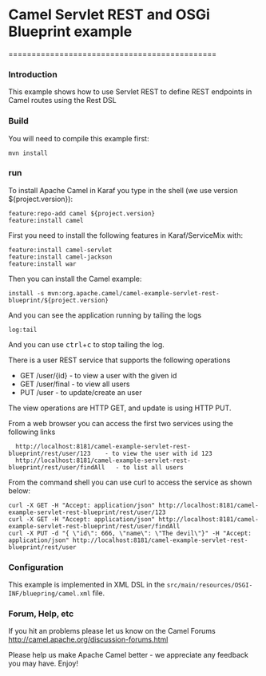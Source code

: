 # Camel Servlet REST and OSGi Blueprint example
=============================================

### Introduction
This example shows how to use Servlet REST to define REST endpoints in Camel routes using the Rest DSL


### Build
You will need to compile this example first:

	mvn install


### run
To install Apache Camel in Karaf you type in the shell (we use version ${project.version}):

	feature:repo-add camel ${project.version}
	feature:install camel

First you need to install the following features in Karaf/ServiceMix with:

	feature:install camel-servlet
	feature:install camel-jackson
	feature:install war

Then you can install the Camel example:

	install -s mvn:org.apache.camel/camel-example-servlet-rest-blueprint/${project.version}

And you can see the application running by tailing the logs

	log:tail

And you can use <kbd>ctrl</kbd>+<kbd>c</kbd> to stop tailing the log.

There is a user REST service that supports the following operations

 - GET /user/{id} - to view a user with the given id </li>
 - GET /user/final - to view all users</li>
 - PUT /user - to update/create an user</li>

The view operations are HTTP GET, and update is using HTTP PUT.

From a web browser you can access the first two services using the following links

      http://localhost:8181/camel-example-servlet-rest-blueprint/rest/user/123    - to view the user with id 123
      http://localhost:8181/camel-example-servlet-rest-blueprint/rest/user/findAll   - to list all users

From the command shell you can use curl to access the service as shown below:

    curl -X GET -H "Accept: application/json" http://localhost:8181/camel-example-servlet-rest-blueprint/rest/user/123
    curl -X GET -H "Accept: application/json" http://localhost:8181/camel-example-servlet-rest-blueprint/rest/user/findAll
    curl -X PUT -d "{ \"id\": 666, \"name\": \"The devil\"}" -H "Accept: application/json" http://localhost:8181/camel-example-servlet-rest-blueprint/rest/user


### Configuration
This example is implemented in XML DSL in the `src/main/resources/OSGI-INF/bluepring/camel.xml` file.


### Forum, Help, etc

If you hit an problems please let us know on the Camel Forums
	<http://camel.apache.org/discussion-forums.html>

Please help us make Apache Camel better - we appreciate any feedback you may
have.  Enjoy!